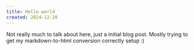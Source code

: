 ```yaml
---
title: Hello world
created: 2024-12-20
---
```


Not really much to talk about here, just a initial blog post. Mostly trying to get my
markdown-to-html conversion correctly setup :)
